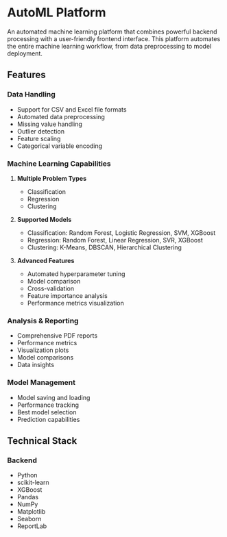 # AutoML Platform

An automated machine learning platform that combines powerful backend processing with a user-friendly frontend interface. This platform automates the entire machine learning workflow, from data preprocessing to model deployment.

## Features

### Data Handling
- Support for CSV and Excel file formats
- Automated data preprocessing
- Missing value handling
- Outlier detection
- Feature scaling
- Categorical variable encoding

### Machine Learning Capabilities
1. **Multiple Problem Types**
   - Classification
   - Regression
   - Clustering

2. **Supported Models**
   - Classification: Random Forest, Logistic Regression, SVM, XGBoost
   - Regression: Random Forest, Linear Regression, SVR, XGBoost
   - Clustering: K-Means, DBSCAN, Hierarchical Clustering

3. **Advanced Features**
   - Automated hyperparameter tuning
   - Model comparison
   - Cross-validation
   - Feature importance analysis
   - Performance metrics visualization

### Analysis & Reporting
- Comprehensive PDF reports
- Performance metrics
- Visualization plots
- Model comparisons
- Data insights

### Model Management
- Model saving and loading
- Performance tracking
- Best model selection
- Prediction capabilities

## Technical Stack

### Backend
- Python
- scikit-learn
- XGBoost
- Pandas
- NumPy
- Matplotlib
- Seaborn
- ReportLab
